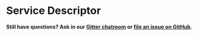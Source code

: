# Service Descriptor

<script src="/docson/widget.js" data-schema="https://raw.githubusercontent.com/datawire/forge/master/forge/service.json">
</script>

**Still have questions? Ask in our [Gitter chatroom](https://gitter.im/datawire/forge) or [file an issue on GitHub](https://github.com/datawire/forge/issues/new).**